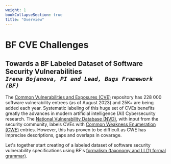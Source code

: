 ```yaml
---
weight: 1
bookCollapseSection: true
title: "Overview"
---
```

# BF CVE Challenges 
## Towards a BF Labeled Dataset of Software Security Vulnerabilities<br/>_`Irena Bojanova, PI and Lead, Bugs Framework (BF)`_

The [Common Vulnerabilities and Exposures (CVE)](https://www.cve.org/) repository has 228 000 software vulnerability entrees (as of August 2023) and 25K+ are being added each year. Systematic labeling of this huge set of CVEs benefits greatly the advances in modern artificial intelligence (AI) Cybersecurity research. The [National Vulnerability Database (NVD)](https://nvd.nist.gov/), with input from the security community, labels CVEs with [Common Weakness Enumeration (CWE)](https://cwe.mitre.org/) entries. However, this has proven to be difficult as CWE has imprecise descriptions, gaps and overlaps in covarage.

Let's together start creating of a labeled dataset of software security vulnerability specifications using BF's [formalism (taxonomy and LL(1) formal grammar)](/BF/info/bf-classes/).